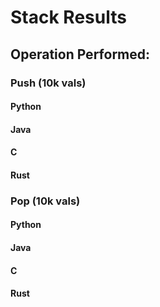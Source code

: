 # Stack Results

## Operation Performed:

### Push (10k vals)
#### Python
#### Java
#### C
#### Rust

### Pop (10k vals)
#### Python
#### Java
#### C
#### Rust

